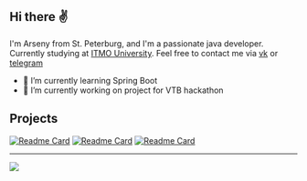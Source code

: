 ## Hi there ✌️
I'm Arseny from St. Peterburg, and I'm a passionate java developer. Currently studying at [ITMO University](https://itmo.ru).
Feel free to contact me via [vk](https://vk.com/mi1estone) or [telegram](https://t.me/Mi1eStone)

* 🍃 I’m currently learning Spring Boot
* 💸 I’m currently working on project for VTB hackathon

## Projects
[![Readme Card](https://github-readme-stats.vercel.app/api/pin/?username=bonchEquipment&repo=vehicle-manager&theme=gruvbox)](https://github.com/bonchEquipment/vehicle-manager)
[![Readme Card](https://github-readme-stats.vercel.app/api/pin/?username=bonchEquipment&repo=image-rotation&theme=gruvbox)](https://github.com/bonchEquipment/image-rotation)
[![Readme Card](https://github-readme-stats.vercel.app/api/pin/?username=bonchEquipment&repo=area-checker&theme=gruvbox)](https://github.com/bonchEquipment/area-checker)

---
<img src="https://github-readme-stats.vercel.app/api/top-langs/?username=bonchEquipment&layout=compact&theme=gruvbox&langs_count=10"/>
